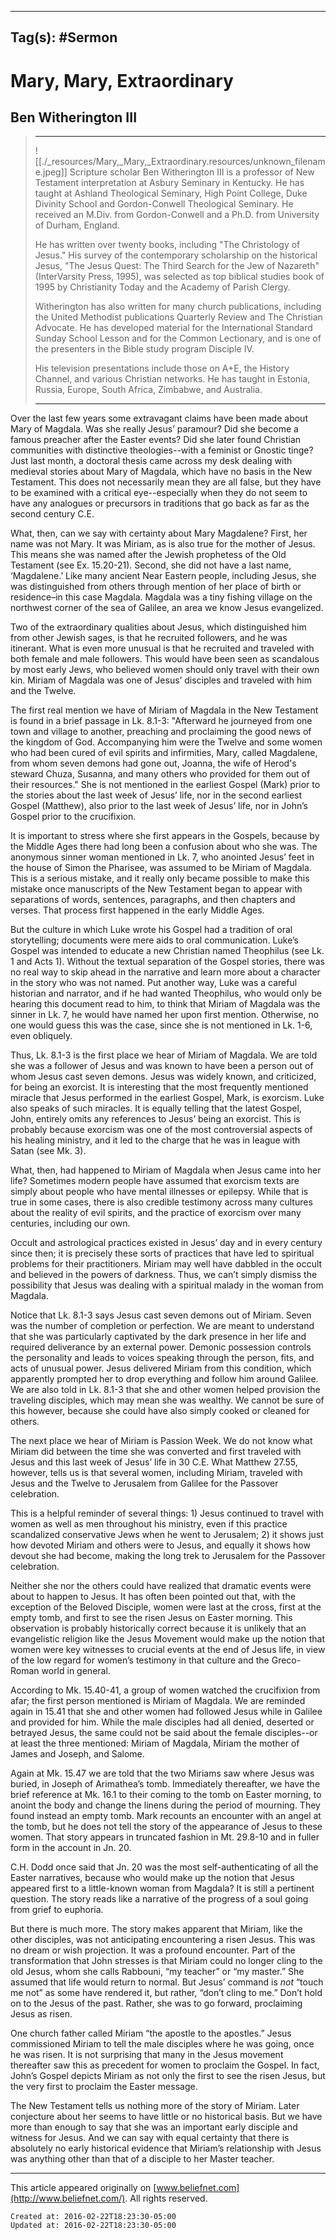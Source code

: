 
---
Tag(s): #Sermon
---

# Mary, Mary, Extraordinary

## Ben Witherington III

>  * * *
> 
> ![[./_resources/Mary,_Mary,_Extraordinary.resources/unknown_filename.jpeg]] Scripture scholar Ben Witherington III is a professor of New Testament interpretation at Asbury Seminary in Kentucky. He has taught at Ashland Theological Seminary, High Point College, Duke Divinity School and Gordon-Conwell Theological Seminary. He received an M.Div. from Gordon-Conwell and a Ph.D. from University of Durham, England.
> 
> He has written over twenty books, including "The Christology of Jesus." His survey of the contemporary scholarship on the historical Jesus, "The Jesus Quest: The Third Search for the Jew of Nazareth" (InterVarsity Press, 1995), was selected as top biblical studies book of 1995 by Christianity Today and the Academy of Parish Clergy.
> 
> Witherington has also written for many church publications, including the United Methodist publications Quarterly Review and The Christian Advocate. He has developed material for the International Standard Sunday School Lesson and for the Common Lectionary, and is one of the presenters in the Bible study program Disciple IV.
> 
> His television presentations include those on A+E, the History Channel, and various Christian networks. He has taught in Estonia, Russia, Europe, South Africa, Zimbabwe, and Australia.
> 
> * * *

Over the last few years some extravagant claims have been made about Mary of Magdala. Was she really Jesus’ paramour? Did she become a famous preacher after the Easter events? Did she later found Christian communities with distinctive theologies--with a feminist or Gnostic tinge?
Just last month, a doctoral thesis came across my desk dealing with medieval stories about Mary of Magdala, which have no basis in the New Testament. This does not necessarily mean they are all false, but they have to be examined with a critical eye--especially when they do not seem to have any analogues or precursors in traditions that go back as far as the second century C.E.

What, then, can we say with certainty about Mary Magdalene? First, her name was not Mary. It was Miriam, as is also true for the mother of Jesus. This means she was named after the Jewish prophetess of the Old Testament (see Ex. 15.20-21). Second, she did not have a last name, ‘Magdalene.’ Like many ancient Near Eastern people, including Jesus, she was distinguished from others through mention of her place of birth or residence–in this case Magdala. Magdala was a tiny fishing village on the northwest corner of the sea of Galilee, an area we know Jesus evangelized.

Two of the extraordinary qualities about Jesus, which distinguished him from other Jewish sages, is that he recruited followers, and he was itinerant. What is even more unusual is that he recruited and traveled with both female and male followers. This would have been seen as scandalous by most early Jews, who believed women should only travel with their own kin. Miriam of Magdala was one of Jesus’ disciples and traveled with him and the Twelve.

The first real mention we have of Miriam of Magdala in the New Testament is found in a brief passage in Lk. 8.1-3: "Afterward he journeyed from one town and village to another, preaching and proclaiming the good news of the kingdom of God. Accompanying him were the Twelve and some women who had been cured of evil spirits and infirmities, Mary, called Magdalene, from whom seven demons had gone out, Joanna, the wife of Herod's steward Chuza, Susanna, and many others who provided for them out of their resources." She is not mentioned in the earliest Gospel (Mark) prior to the stories about the last week of Jesus’ life, nor in the second earliest Gospel (Matthew), also prior to the last week of Jesus’ life, nor in John’s Gospel prior to the crucifixion.

It is important to stress where she first appears in the Gospels, because by the Middle Ages there had long been a confusion about who she was. The anonymous sinner woman mentioned in Lk. 7, who anointed Jesus’ feet in the house of Simon the Pharisee, was assumed to be Miriam of Magdala. This is a serious mistake, and it really only became possible to make this mistake once manuscripts of the New Testament began to appear with separations of words, sentences, paragraphs, and then chapters and verses. That process first happened in the early Middle Ages.

But the culture in which Luke wrote his Gospel had a tradition of oral storytelling; documents were mere aids to oral communication. Luke’s Gospel was intended to educate a new Christian named Theophilus (see Lk. 1 and Acts 1). Without the textual separation of the Gospel stories, there was no real way to skip ahead in the narrative and learn more about a character in the story who was not named. Put another way, Luke was a careful historian and narrator, and if he had wanted Theophilus, who would only be hearing this document read to him, to think that Miriam of Magdala was the sinner in Lk. 7, he would have named her upon first mention. Otherwise, no one would guess this was the case, since she is not mentioned in Lk. 1-6, even obliquely.

Thus, Lk. 8.1-3 is the first place we hear of Miriam of Magdala. We are told she was a follower of Jesus and was known to have been a person out of whom Jesus cast seven demons. Jesus was widely known, and criticized, for being an exorcist. It is interesting that the most frequently mentioned miracle that Jesus performed in the earliest Gospel, Mark, is exorcism. Luke also speaks of such miracles. It is equally telling that the latest Gospel, John, entirely omits any references to Jesus’ being an exorcist. This is probably because exorcism was one of the most controversial aspects of his healing ministry, and it led to the charge that he was in league with Satan (see Mk. 3).

What, then, had happened to Miriam of Magdala when Jesus came into her life? Sometimes modern people have assumed that exorcism texts are simply about people who have mental illnesses or epilepsy. While that is true in some cases, there is also credible testimony across many cultures about the reality of evil spirits, and the practice of exorcism over many centuries, including our own.

Occult and astrological practices existed in Jesus’ day and in every century since then; it is precisely these sorts of practices that have led to spiritual problems for their practitioners. Miriam may well have dabbled in the occult and believed in the powers of darkness. Thus, we can’t simply dismiss the possibility that Jesus was dealing with a spiritual malady in the woman from Magdala.

Notice that Lk. 8.1-3 says Jesus cast seven demons out of Miriam. Seven was the number of completion or perfection. We are meant to understand that she was particularly captivated by the dark presence in her life and required deliverance by an external power. Demonic possession controls the personality and leads to voices speaking through the person, fits, and acts of unusual power. Jesus delivered Miriam from this condition, which apparently prompted her to drop everything and follow him around Galilee. We are also told in Lk. 8.1-3 that she and other women helped provision the traveling disciples, which may mean she was wealthy. We cannot be sure of this however, because she could have also simply cooked or cleaned for others.

The next place we hear of Miriam is Passion Week. We do not know what Miriam did between the time she was converted and first traveled with Jesus and this last week of Jesus’ life in 30 C.E. What Matthew 27.55, however, tells us is that several women, including Miriam, traveled with Jesus and the Twelve to Jerusalem from Galilee for the Passover celebration.

This is a helpful reminder of several things: 1) Jesus continued to travel with women as well as men throughout his ministry, even if this practice scandalized conservative Jews when he went to Jerusalem; 2) it shows just how devoted Miriam and others were to Jesus, and equally it shows how devout she had become, making the long trek to Jerusalem for the Passover celebration.

Neither she nor the others could have realized that dramatic events were about to happen to Jesus. It has often been pointed out that, with the exception of the Beloved Disciple, women were last at the cross, first at the empty tomb, and first to see the risen Jesus on Easter morning. This observation is probably historically correct because it is unlikely that an evangelistic religion like the Jesus Movement would make up the notion that women were key witnesses to crucial events at the end of Jesus life, in view of the low regard for women’s testimony in that culture and the Greco-Roman world in general.

According to Mk. 15.40-41, a group of women watched the crucifixion from afar; the first person mentioned is Miriam of Magdala. We are reminded again in 15.41 that she and other women had followed Jesus while in Galilee and provided for him. While the male disciples had all denied, deserted or betrayed Jesus, the same could not be said about the female disciples--or at least the three mentioned: Miriam of Magdala, Miriam the mother of James and Joseph, and Salome.

Again at Mk. 15.47 we are told that the two Miriams saw where Jesus was buried, in Joseph of Arimathea’s tomb. Immediately thereafter, we have the brief reference at Mk. 16.1 to their coming to the tomb on Easter morning, to anoint the body and change the linens during the period of mourning. They found instead an empty tomb. Mark recounts an encounter with an angel at the tomb, but he does not tell the story of the appearance of Jesus to these women. That story appears in truncated fashion in Mt. 29.8-10 and in fuller form in the account in Jn. 20.

C.H. Dodd once said that Jn. 20 was the most self-authenticating of all the Easter narratives, because who would make up the notion that Jesus appeared first to a little-known woman from Magdala? It is still a pertinent question. The story reads like a narrative of the progress of a soul going from grief to euphoria.

But there is much more. The story makes apparent that Miriam, like the other disciples, was not anticipating encountering a risen Jesus. This was no dream or wish projection. It was a profound encounter. Part of the transformation that John stresses is that Miriam could no longer cling to the old Jesus, whom she calls Rabbouni, “my teacher” or “my master.” She assumed that life would return to normal. But Jesus’ command is _not_ “touch me not” as some have rendered it, but rather, “don’t cling to me.” Don’t hold on to the Jesus of the past. Rather, she was to go forward, proclaiming Jesus as risen.

One church father called Miriam “the apostle to the apostles.” Jesus commissioned Miriam to tell the male disciples where he was going, once he was risen. It is not surprising that many in the Jesus movement thereafter saw this as precedent for women to proclaim the Gospel. In fact, John’s Gospel depicts Miriam as not only the first to see the risen Jesus, but the very first to proclaim the Easter message.

The New Testament tells us nothing more of the story of Miriam. Later conjecture about her seems to have little or no historical basis. But we have more than enough to say that she was an important early disciple and witness for Jesus. And we can say with equal certainty that there is absolutely no early historical evidence that Miriam’s relationship with Jesus was anything other than that of a disciple to her Master teacher.

* * *

This article appeared originally on [www.beliefnet.com](http://www.beliefnet.com/). All rights reserved.

    Created at: 2016-02-22T18:23:30-05:00
    Updated at: 2016-02-22T18:23:30-05:00

